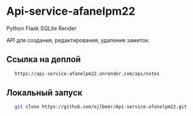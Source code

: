 # Api-service-afanelpm22
Python Flask SQLite Render

API для создания, редактирования, удаления заметок.

## Ссылка на деплой
```bash
   https://api-service-afanelpm22.onrender.com/api/notes
```

## Локальный запуск
```bash
   git clone https://github.com/ejlbeer/Api-service-afanelpm22.git
```
